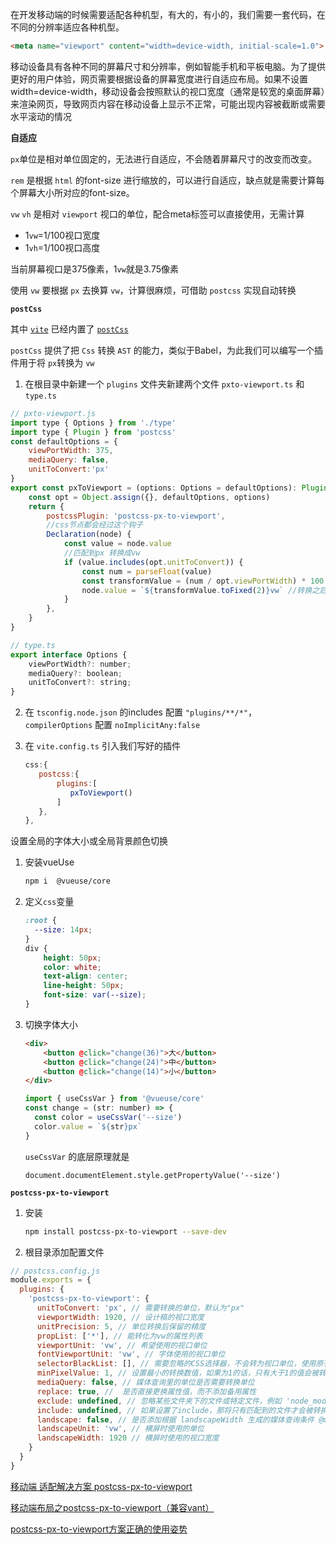 在开发移动端的时候需要适配各种机型，有大的，有小的，我们需要一套代码，在不同的分辨率适应各种机型。

```html
<meta name="viewport" content="width=device-width, initial-scale=1.0">
```

移动设备具有各种不同的屏幕尺寸和分辨率，例如智能手机和平板电脑。为了提供更好的用户体验，网页需要根据设备的屏幕宽度进行自适应布局。如果不设置width=device-width，移动设备会按照默认的视口宽度（通常是较宽的桌面屏幕）来渲染网页，导致网页内容在移动设备上显示不正常，可能出现内容被截断或需要水平滚动的情况



**自适应**

`px`单位是相对单位固定的，无法进行自适应，不会随着屏幕尺寸的改变而改变。

`rem` 是根据 `html` 的font-size 进行缩放的，可以进行自适应，缺点就是需要计算每个屏幕大小所对应的font-size。

`vw` `vh` 是相对 `viewport` 视口的单位，配合meta标签可以直接使用，无需计算

- 1`vw`=1/100视口宽度
- 1`vh`=1/100视口高度

当前屏幕视口是375像素，1`vw`就是3.75像素

使用 `vw` 要根据 `px` 去换算 `vw`，计算很麻烦，可借助 `postcss` 实现自动转换



**`postCss`**

其中 [`vite`](https://cn.vitejs.dev/config/shared-options.html#css-postcss) 已经内置了 [`postCss`](https://www.postcss.com.cn/)

`postCss` 提供了把 `Css`  转换 `AST` 的能力，类似于Babel，为此我们可以编写一个插件用于将 `px`转换为 `vw`

1.  在根目录中新建一个 `plugins` 文件夹新建两个文件 `pxto-viewport.ts` 和  `type.ts`

   ```js
   // pxto-viewport.js
   import type { Options } from './type'
   import type { Plugin } from 'postcss'
   const defaultOptions = {
       viewPortWidth: 375,
       mediaQuery: false,
       unitToConvert:'px'
   }
   export const pxToViewport = (options: Options = defaultOptions): Plugin => {
       const opt = Object.assign({}, defaultOptions, options)
       return {
           postcssPlugin: 'postcss-px-to-viewport',
           //css节点都会经过这个钩子
           Declaration(node) {
               const value = node.value
               //匹配到px 转换成vw
               if (value.includes(opt.unitToConvert)) {
                   const num = parseFloat(value)
                   const transformValue = (num / opt.viewPortWidth) * 100
                   node.value = `${transformValue.toFixed(2)}vw` //转换之后的值
               }    
           },
       }
   }
   ```

   ```js
   // type.ts
   export interface Options {
       viewPortWidth?: number;
       mediaQuery?: boolean;
       unitToConvert?: string;
   }
   ```

2. 在 `tsconfig.node.json` 的includes 配置 `"plugins/**/*"`， `compilerOptions` 配置 `noImplicitAny:false`

3. 在 `vite.config.ts` 引入我们写好的插件

   ```js
   css:{
      postcss:{
          plugins:[
             pxToViewport()
          ]
      },
   },
   ```



设置全局的字体大小或全局背景颜色切换

1. 安装vueUse

   ```bash
   npm i  @vueuse/core
   ```

2. 定义`css`变量

   ```css
   :root {
     --size: 14px;
   }
   div {
       height: 50px;
       color: white;
       text-align: center;
       line-height: 50px;
       font-size: var(--size);
   }
   
   ```

3. 切换字体大小

   ```html
   <div>
       <button @click="change(36)">大</button>
       <button @click="change(24)">中</button>
       <button @click="change(14)">小</button>
   </div>
   ```

   ```js
   import { useCssVar } from '@vueuse/core'
   const change = (str: number) => {
     const color = useCssVar('--size')
     color.value = `${str}px`
   }
   
   ```

   `useCssVar` 的底层原理就是

   `document.documentElement.style.getPropertyValue('--size')`





**`postcss-px-to-viewport`**

1. 安装

   ```bash
   npm install postcss-px-to-viewport --save-dev
   ```

2.  根目录添加配置文件

   ```js
   // postcss.config.js
   module.exports = {
     plugins: {
       'postcss-px-to-viewport': {
         unitToConvert: 'px', // 需要转换的单位，默认为"px"
         viewportWidth: 1920, // 设计稿的视口宽度
         unitPrecision: 5, // 单位转换后保留的精度
         propList: ['*'], // 能转化为vw的属性列表
         viewportUnit: 'vw', // 希望使用的视口单位
         fontViewportUnit: 'vw', // 字体使用的视口单位
         selectorBlackList: [], // 需要忽略的CSS选择器，不会转为视口单位，使用原有的px等单位。
         minPixelValue: 1, // 设置最小的转换数值，如果为1的话，只有大于1的值会被转换
         mediaQuery: false, // 媒体查询里的单位是否需要转换单位
         replace: true, //  是否直接更换属性值，而不添加备用属性
         exclude: undefined, // 忽略某些文件夹下的文件或特定文件，例如 'node_modules' 下的文件
         include: undefined, // 如果设置了include，那将只有匹配到的文件才会被转换
         landscape: false, // 是否添加根据 landscapeWidth 生成的媒体查询条件 @media (orientation: landscape)
         landscapeUnit: 'vw', // 横屏时使用的单位
         landscapeWidth: 1920 // 横屏时使用的视口宽度
       }
     }
   }
   ```



[移动端 适配解决方案 postcss-px-to-viewport](https://juejin.cn/post/7018433228591595550)

[移动端布局之postcss-px-to-viewport（兼容vant）](https://juejin.cn/post/6844904146865225742)

[postcss-px-to-viewport方案正确的使用姿势](https://juejin.cn/post/7209945218132181053)
